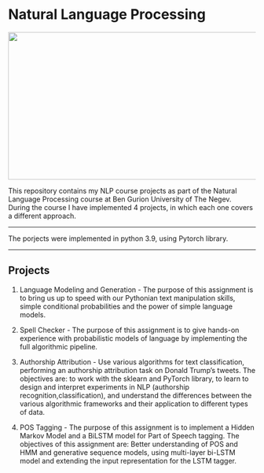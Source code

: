 # Natural Language Processing

<p align="center">
<img width="600" height="300" src="https://imageio.forbes.com/blogs-images/bernardmarr/files/2019/06/5-Amazing-Examples-Of-Natural-Language-Processing-NLP-In-Practice-1200x639.jpeg?format=jpg&width=1200">
</p>

This repository contains my NLP course projects as part of the Natural Language Processing course at Ben Gurion University of The Negev.  </br>
During the course I have implemented 4 projects, in which each one covers a different approach. </br>

---

The porjects were implemented in python 3.9, using Pytorch library.

---

## Projects
1. Language Modeling and Generation - The purpose of this assignment is to bring us up to speed with our Pythonian text manipulation skills, simple conditional probabilities and the power of simple language models.

2. Spell Checker - The purpose of this assignment is to give hands-on experience with probabilistic models of language by implementing the full algorithmic pipeline. 

3. Authorship Attribution - Use various algorithms for text classification, performing an authorship attribution task on Donald Trump’s tweets. The objectives are: to work with the sklearn and PyTorch library, to learn to design and interpret experiments in NLP (authorship recognition,classification),
and understand the differences between the various algorithmic frameworks and their application to different types of data.


4. POS Tagging - The purpose of this assignment is to implement a Hidden Markov Model and a BiLSTM model for Part of Speech tagging. The objectives of this assignment are: Better understanding of POS and HMM and generative sequence models, using multi-layer bi-LSTM model and extending the input representation for the LSTM tagger.

